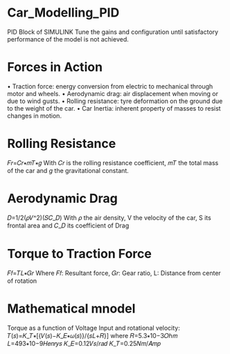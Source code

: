 # Car_Modelling_PID
PID Block of SIMULINK
Tune the gains and configuration until satisfactory performance of the model is not achieved.

# Forces in Action
•  Traction force: energy conversion from electric to mechanical through motor and wheels.
•  Aerodynamic drag: air displacement when moving or due to wind gusts.
•  Rolling resistance: tyre deformation on the ground due to the weight of the car.
•  Car Inertia: inherent property of masses to resist changes in motion.

# Rolling Resistance
𝐹𝑟=𝐶𝑟∗𝑚𝑇∗𝑔
With 𝐶𝑟 is the rolling resistance coefficient, 𝑚𝑇 the total mass of the car and _g_ the gravitational constant.

# Aerodynamic Drag
𝐷=1/2(𝜌𝑉^2)(𝑆𝐶_𝐷)
With 𝜌 the air density, V the velocity of the car, S its frontal area and 𝐶_𝐷 its coefficient of Drag

# Torque to Traction Force
𝐹𝑓=𝑇𝐿∗𝐺𝑟
Where 𝐹𝑓: Resultant force, 𝐺𝑟: Gear ratio, L: Distance from center of rotation

# Mathematical mnodel
Torque as a function of Voltage Input and rotational velocity:
𝑇(𝑠)=𝐾_𝑇∗[{𝑉(𝑠)−𝐾_𝐸∗𝜔(𝑠)}/{𝑠𝐿+𝑅}]
where 𝑅=5.3∗10−3𝑂ℎ𝑚
      𝐿=493∗10−9𝐻𝑒𝑛𝑟𝑦𝑠
      𝐾_𝐸=0.12𝑉𝑠/𝑟𝑎𝑑
      𝐾_𝑇=0.25𝑁𝑚/𝐴𝑚𝑝

